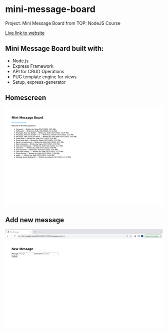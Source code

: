 # mini-message-board
Project: Mini Message Board from TOP: NodeJS Course

[Live link to website](https://mini-message-board2023-5f5311c772ff.herokuapp.com)

## Mini Message Board built with:
- Node.js
- Express Framework
- API for CRUD Operations
- PUG template engine for views
- Setup, express-generator

## Homescreen
![API Store Landing Page](public/images/Screenshot-homepage.png "Homescreen")

## Add new message
![API Store Product List](public/images/Screenshot-new-message.png "Add new message")
